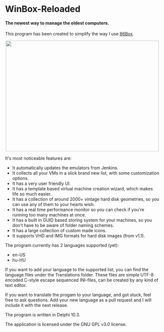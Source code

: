 # WinBox-Reloaded
#### The newest way to manage the oldest computers.

This program has been created to simplify the way I use [86Box](https://github.com/86Box/86Box).

<p align="center"><img src="https://raw.githubusercontent.com/laciba96/WinBox-Reloaded/main/Screenshot.PNG" width="500" height="360"></img></p>

It's most noticeable features are:
- It automatically updates the emulators from Jenkins.
- It collects all your VMs in a slick brand new list, with some customization options.
- It has a very user friendly UI.
- It has a template based virtual machine creation wizard, which makes life so much easier.
- It has a collection of around 2000+ vintage hard disk geometries, so you can use any of them to your hearts wish.
- It has a real time performance monitor so you can check if you're running too many machines at once.
- It has a built in GUID based storing system for your machines, so you don't have to be aware of folder naming schemes.
- It has a large collection of custom made icons.
- It supports VHD and IMG formats for hard disk images (from v1.1).

The program currently has 2 languages supported (yet):
- en-US
- hu-HU

If you want to add your language to the supported list, you can find the language files under the Translations folder.
These files are simple UTF-8 encoded C-style escape sequenced INI-files, can be created by any kind of text editor. 

If you want to translate the progam to your language, and got stuck, feel free to ask questions.
Add your new language as a pull request and I will include it with the next release.

The program is written in Delphi 10.3.

The application is licensed under the GNU GPL v3.0 license.
